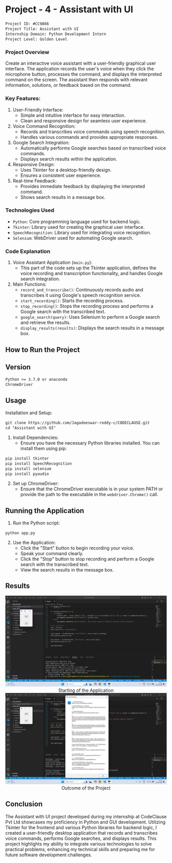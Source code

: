 # Project - 4 - Assistant with UI

```
Project ID: #CC9866
Project Title: Assistant with UI
Internship Domain: Python Development Intern
Project Level: Golden Level
```

### Project Overview

Create an interactive voice assistant with a user-friendly graphical user interface. The application records the user's voice when they click the microphone button, processes the command, and displays the interpreted command on the screen. The assistant then responds with relevant information, solutions, or feedback based on the command.

### Key Features:
  1. User-Friendly Interface:
     - Simple and intuitive interface for easy interaction.
     - Clean and responsive design for seamless user experience.
  2. Voice Command Recognition:
     - Records and transcribes voice commands using speech recognition.
     - Handles various commands and provides appropriate responses.
  3. Google Search Integration:
     - Automatically performs Google searches based on transcribed voice commands.
     - Displays search results within the application.
  4. Responsive Design:
     - Uses Tkinter for a desktop-friendly design.
     - Ensures a consistent user experience.
  5. Real-time Feedback:
     - Provides immediate feedback by displaying the interpreted command.
     - Shows search results in a message box.

### Technologies Used
  - `Python`: Core programming language used for backend logic.
  - `Tkinter`: Library used for creating the graphical user interface.
  - `SpeechRecognition`: Library used for integrating voice recognition.
  - `Selenium`: WebDriver used for automating Google search.

### Code Explanation
  1. Voice Assistant Application (`main.py`):
       - This part of the code sets up the Tkinter application, defines the voice recording and transcription functionality, and handles Google search integration.
  2. Main Functions:
       - `record_and_transcribe()`: Continuously records audio and transcribes it using Google's speech recognition service.
       - `start_recording()`: Starts the recording process.
       - `stop_recording()`: Stops the recording process and performs a Google search with the transcribed text.
       - `google_search(query)`: Uses Selenium to perform a Google search and retrieve the results.
       - `display_results(results)`: Displays the search results in a message box.

## How to Run the Project
## Version
```
Python >= 3.7.0 or anaconda
ChromeDriver
```

## Usage
Installation and Setup:

```
git clone https://github.com/Jagadeeswar-reddy-c/CODECLAUSE.git
cd "Assistant with UI"

```
  1. Install Dependencies:
     -  Ensure you have the necessary Python libraries installed. You can install them using pip:
```
pip install tkinter
pip install SpeechRecognition
pip install selenium
pip install pyaudio
```
  2. Set up ChromeDriver:
     - Ensure that the ChromeDriver executable is in your system PATH or provide the path to the executable in the `webdriver.Chrome()` call.


## Running the Application
  1. Run the Python script:
```
python app.py
```
  2. Use the Application:
     - Click the "Start" button to begin recording your voice.
     - Speak your command clearly.
     - Click the "Stop" button to stop recording and perform a Google search with the transcribed text.
     - View the search results in the message box.

## Results
<img src="./Images/Output 1.png" alt = "Output Image"/>
<center>Starting of the Application</center>
<img src="./Images/Output 2.png" alt = "Output Image"/>
<center>Outcome of the Project</center>

## Conclusion

The Assistant with UI project developed during my internship at CodeClause Pvt Ltd showcases my proficiency in Python and GUI development. Utilizing Tkinter for the frontend and various Python libraries for backend logic, I created a user-friendly desktop application that records and transcribes voice commands, performs Google searches, and displays results. This project highlights my ability to integrate various technologies to solve practical problems, enhancing my technical skills and preparing me for future software development challenges.
